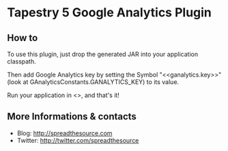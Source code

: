 # Tapestry 5 Google Analytics Plugin

## How to

To use this plugin, just drop the generated JAR into your application classpath.
	
Then add Google Analytics key by setting the Symbol "<<ganalytics.key>>" (look at GAnalyticsConstants.GANALYTICS_KEY) to its value.

Run your application in <<production mode>>, and that's it!

## More Informations & contacts

* Blog: http://spreadthesource.com
* Twitter: http://twitter.com/spreadthesource

